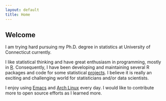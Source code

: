 ```yaml
---
layout: default
title: Home
---
```


## Welcome

I am trying hard pursuing my Ph.D. degree in statistics at University of
Connecticut currently.

I like statistical thinking and have great enthusiasm in
programming, mostly in [R](http://www.r-project.org/).
Consequently, I have been developing and maintaining several R packages and
code for some statistical <a href="{{site.baseurl}}/projects">projects</a>.
I believe it is really an exciting and challenging world for statisticians
and/or data scientists.

I enjoy using [Emacs](https://www.gnu.org/software/emacs/)
and [Arch Linux](https://www.archlinux.org/) every day.
I would like to contribute more to open source efforts as I learned more.





<!-- <body class="sidebar-overlay">
     <div class="posts">
     {% for post in paginator.posts %}
     <div class="post">
     <h1 class="post-title">
     <a href="{{ site.baseurl }}/{{ post.url }}">
     {{ post.title }}
     </a>
     </h1>

     <span class="post-date">{{ post.date | date_to_string }}</span>

     {{ post.content }}
     </div>
     {% endfor %}
     </div>
     </body> -->


<!-- <div class="pagination">
     {% if paginator.next_page %}
     <a class="pagination-item older"
     href="{{ site.baseurl }}/page{{paginator.next_page}}">
     Older
     </a>
     {% else %}
     <span class="pagination-item older">
     Older
     </span>
     {% endif %}
     {% if paginator.previous_page %}
     {% if paginator.page == 2 %}
     <a class="pagination-item newer"
     href="{{ site.baseurl }}/">
     Newer
     </a>
     {% else %}
     <a class="pagination-item newer"
     href="{{ site.baseurl }}/page{{paginator.previous_page}}">
     Newer
     </a>
     {% endif %}
     {% else %}
     <span class="pagination-item newer">
     Newer
     </span>
     {% endif %}
     </div>
   -->
